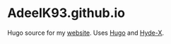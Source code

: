 # AdeelK93.github.io

Hugo source for my [website](https://adeelk93.github.io). Uses [Hugo](https://gohugo.io/) and [Hyde-X](https://github.com/zyro/hyde-x).
